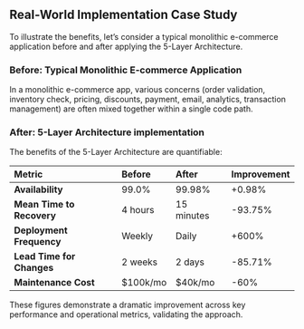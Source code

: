 ## Real-World Implementation Case Study

To illustrate the benefits, let’s consider a typical monolithic e-commerce application before and after applying the 5-Layer Architecture.

### Before: Typical Monolithic E-commerce Application

In a monolithic e-commerce app, various concerns (order validation, inventory check, pricing, discounts, payment, email, analytics, transaction management) are often mixed together within a single code path.

### After: 5-Layer Architecture implementation

The benefits of the 5-Layer Architecture are quantifiable:

| Metric | Before | After | Improvement |
| :--- | :--- | :--- | :--- |
| **Availability** | 99.0% | 99.98% | +0.98% |
| **Mean Time to Recovery** | 4 hours | 15 minutes | -93.75% |
| **Deployment Frequency** | Weekly | Daily | +600% |
| **Lead Time for Changes** | 2 weeks | 2 days | -85.71% |
| **Maintenance Cost** | $100k/mo | $40k/mo | -60% |

These figures demonstrate a dramatic improvement across key performance and operational metrics, validating the approach.